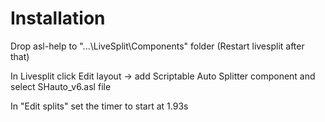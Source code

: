 # Installation

Drop asl-help to "...\LiveSplit\Components" folder (Restart livesplit after that)

In Livesplit click Edit layout -> add Scriptable Auto Splitter component and select SHauto_v6.asl file

In "Edit splits" set the timer to start at 1.93s 
